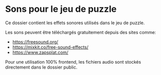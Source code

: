 # Sons pour le jeu de puzzle

Ce dossier contient les effets sonores utilisés dans le jeu de puzzle.

Les sons peuvent être téléchargés gratuitement depuis des sites comme:
- https://freesound.org/ 
- https://mixkit.co/free-sound-effects/
- https://www.zapsplat.com/

Pour une utilisation 100% frontend, les fichiers audio sont stockés directement dans le dossier public.
